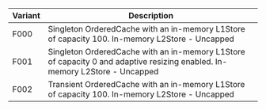 |Variant|Description|
|-|-|
|F000|Singleton OrderedCache with an in-memory L1Store of capacity 100. In-memory L2Store - Uncapped|
|F001|Singleton OrderedCache with an in-memory L1Store of capacity 0 and adaptive resizing enabled. In-memory L2Store - Uncapped|
|F002|Transient OrderedCache with an in-memory L1Store of capacity 100. In-memory L2Store - Uncapped|